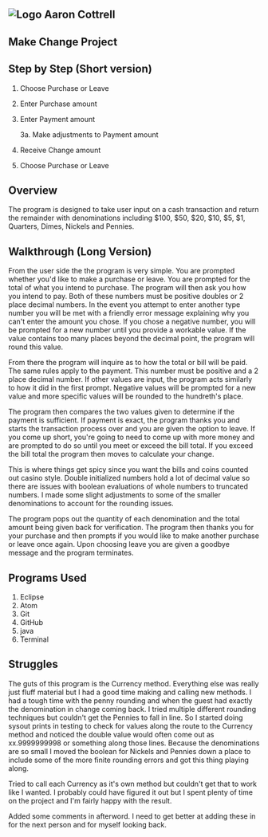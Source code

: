 ## ![Logo](http://skilldistillery.com/downloads/sd_logo.jpg) Aaron Cottrell
## Make Change Project
## Step by Step (Short version)
1. Choose Purchase or Leave
2. Enter Purchase amount
3. Enter Payment amount

    3a. Make adjustments to Payment amount
4. Receive Change amount
5. Choose Purchase or Leave

## Overview
The program is designed to take user input on a cash transaction and return the remainder with denominations including $100, $50, $20, $10, $5, $1, Quarters, Dimes, Nickels and Pennies.

## Walkthrough (Long Version)
From the user side the the program is very simple. You are prompted whether you'd like to make a purchase or leave. You are prompted for the total of what you intend to purchase. The program will then ask you how you intend to pay. Both of these numbers must be positive doubles or 2 place decimal numbers. In the event you attempt to enter another type number you will be met with a friendly error message explaining why you can't enter the amount you chose. If you chose a negative number, you will be prompted for a new number until you provide a workable value. If the value contains too many places beyond the decimal point, the program will round this value.

From there the program will inquire as to how the total or bill will be paid. The same rules apply to the payment. This number must be positive and a 2 place decimal number. If other values are input, the program acts similarly to how it did in the first prompt. Negative values will be prompted for a new value and more specific values will be rounded to the hundreth's place.

The program then compares the two values given to determine if the payment is sufficient. If payment is exact, the program thanks you and starts the transaction process over and you are given the option to leave. If you come up short, you're going to need to come up with more money and are prompted to do so until you meet or exceed the bill total. If you exceed the bill total the program then moves to calculate your change.

This is where things get spicy since you want the bills and coins counted out casino style. Double initialized numbers hold a lot of decimal value so there are issues with boolean evaluations of whole numbers to truncated numbers. I made some slight adjustments to some of the smaller denominations to account for the rounding issues.

The program pops out the quantity of each denomination and the total amount being given back for verification. The program then thanks you for your purchase and then prompts if you would like to make another purchase or leave once again. Upon choosing leave you are given a goodbye message and the program terminates.

## Programs Used
1. Eclipse
2. Atom
3. Git
4. GitHub
5. java
6. Terminal

## Struggles
The guts of this program is the Currency method. Everything else was really just fluff material but I had a good time making and calling new methods. I had a tough time with the penny rounding and when the guest had exactly the denomination in change coming back. I tried multiple different rounding techniques but couldn't get the Pennies to fall in line. So I started doing sysout prints in testing to check for values along the route to the Currency method and noticed the double value would often come out as xx.9999999998 or something along those lines. Because the denominations are so small I moved the boolean for Nickels and Pennies down a place to include some of the more finite rounding errors and got this thing playing along.

Tried to call each Currency as it's own method but couldn't get that to work like I wanted. I probably could have figured it out but I spent plenty of time on the project and I'm fairly happy with the result.

Added some comments in afterword. I need to get better at adding these in for the next person and for myself looking back.
